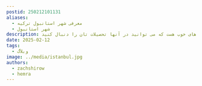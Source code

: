 ```yaml
---
postid: 250212101131
aliases:
  - معرفی شهر استانبول ترکیه
  - شهر استانبول
description: شهر استانبول یکی از شهرهای معروف ترکیه است و همینطور شهری پر از دانشگاه های خوب هست که می توانید در آنها تحصیلات تان را دنبال کنید.
date: 2025-02-12
tags:
  - وبلاگ
image: ../media/istanbul.jpg
authors:
  - zachshirow
  - hemra
---
```

